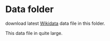 # Data folder
download latest [Wikidata](https://dumps.wikimedia.org/wikidatawiki/entities/latest-all.json.bz2) data file in this folder.

This data file in quite large.
